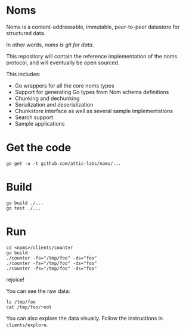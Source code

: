 # Noms

Noms is a content-addressable, immutable, peer-to-peer datastore for structured data.

In other words, *noms is git for data*.

This repository will contain the reference implementation of the noms protocol, and will eventually be open sourced. 

This includes:

* Go wrappers for all the core noms types
* Support for generating Go types from Nom schema definitions
* Chunking and dechunking
* Serialization and deserialization
* Chunkstore interface as well as several sample implementations
* Search support
* Sample applications

# Get the code

`go get -u -t github.com/attic-labs/noms/...`

# Build

```
go build ./...
go test ./...
```

# Run

```
cd <noms>/clients/counter
go build
./counter -fs="/tmp/foo" -ds="foo"
./counter -fs="/tmp/foo" -ds="foo"
./counter -fs="/tmp/foo" -ds="foo"
```

rejoice!

You can see the raw data:

```
ls /tmp/foo
cat /tmp/foo/root
```

You can also explore the data visually. Follow the instructions in `clients/explore`.
